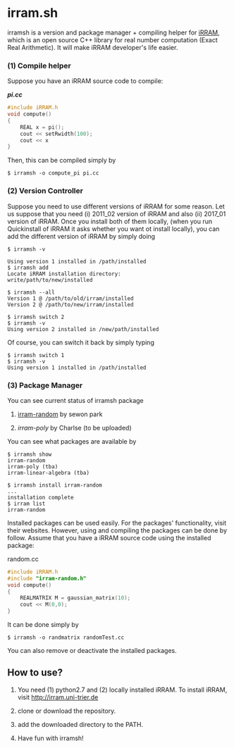 # irram.sh
irramsh is a version and package manager + compiling helper for [iRRAM](http://irram.uni-trier.de), which
is an open source C++ library for real number computation (Exact Real Arithmetic). 
It will make iRRAM developer's life easier. 

### (1) Compile helper
Suppose you have an iRRAM source code to compile:


***pi.cc***
```C
#include iRRAM.h
void compute()
{
    REAL x = pi(); 
    cout << setRwidth(100);
    cout << x
}
```

Then, this can be compiled simply by 

```console
$ irramsh -o compute_pi pi.cc

```

### (2) Version Controller
Suppose you need to use different versions of iRRAM for some reason.
Let us suppose that you need (i) 2011_02 version of iRRAM and 
also (ii) 2017_01 version of iRRAM. Once you install both of them
locally, (when you run Quickinstall of iRRAM it asks whether 
you want ot install locally), you can add the different version of iRRAM
by simply doing

```console
$ irramsh -v

Using version 1 installed in /path/installed
$ irramsh add
Locate iRRAM installation directory:
write/path/to/new/installed

$ irramsh --all
Version 1 @ /path/to/old/irram/installed
Version 2 @ /path/to/new/irram/installed

$ irramsh switch 2
$ irramsh -v
Using version 2 installed in /new/path/installed
```


Of course, you can switch it back by simply typing
```console
$ irramsh switch 1
$ irramsh -v
Using version 1 installed in /path/installed
```

### (3) Package Manager

You can see current status of irramsh package

1. [irram-random](https://github.com/park-sewon/iRRAM-Random) by sewon park

1. _irram-poly_ by Charlse (to be uploaded)

You can see what packages are available by

```console
$ irramsh show
irram-random
irram-poly (tba)
irram-linear-algebra (tba)

$ irramsh install irram-random
...
installation complete
$ irram list
irram-random
```

Installed packages can be used easily. For the packages' 
functionality, visit their websites. However, using and compiling
the packages can be done by follow. 
Assume that you have a iRRAM source code using the installed package:

random.cc
```C
#include iRRAM.h
#include "irram-random.h"
void compute()
{
    REALMATRIX M = gaussian_matrix(10);
    cout << M(0,0);
}
```

It can be done simply by

```console
$ irramsh -o randmatrix randomTest.cc
```

You can also remove or deactivate the installed packages. 

## How to use?
1) You need (1) python2.7 and (2) locally installed iRRAM.
To install iRRAM, visit http://irram.uni-trier.de

1) clone or download the repository.

1) add the downloaded directory to the PATH.

1) Have fun with irramsh!
